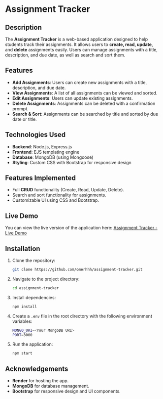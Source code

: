 # Assignment Tracker

## Description
The **Assignment Tracker** is a web-based application designed to help students track their assignments. It allows users to **create, read, update**, and **delete** assignments easily. Users can manage assignments with a title, description, and due date, as well as search and sort them.

## Features
- **Add Assignments**: Users can create new assignments with a title, description, and due date.
- **View Assignments**: A list of all assignments can be viewed and sorted.
- **Edit Assignments**: Users can update existing assignments.
- **Delete Assignments**: Assignments can be deleted with a confirmation prompt.
- **Search & Sort**: Assignments can be searched by title and sorted by due date or title.

## Technologies Used
- **Backend**: Node.js, Express.js
- **Frontend**: EJS templating engine
- **Database**: MongoDB (using Mongoose)
- **Styling**: Custom CSS with Bootstrap for responsive design

## Features Implemented
- Full **CRUD** functionality (Create, Read, Update, Delete).
- Search and sort functionality for assignments.
- Customizable UI using CSS and Bootstrap.

## Live Demo
You can view the live version of the application here:
[Assignment Tracker - Live Demo](https://assignment-tracker-omer.onrender.com/home)

## Installation

1. Clone the repository:
   ```bash
   git clone https://github.com/omerhhh/assignment-tracker.git
   ```

2. Navigate to the project directory:
   ```bash
   cd assignment-tracker
   ```

3. Install dependencies:
   ```bash
   npm install
   ```

4. Create a `.env` file in the root directory with the following environment variables:
   ```bash
   MONGO_URI=<Your MongoDB URI>
   PORT=3000
   ```

5. Run the application:
   ```bash
   npm start
   ```

## Acknowledgements
- **Render** for hosting the app.
- **MongoDB** for database management.
- **Bootstrap** for responsive design and UI components.
```
